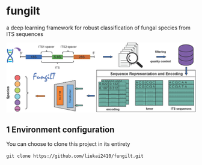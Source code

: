 # fungilt
a deep learning framework for robust classification of fungal species from ITS sequences

![abstract](./images/fig0.png)

## 1 Environment configuration

You can choose to clone this project in its entirety

```git clone https://github.com/liukai2410/fungilt.git```
